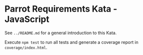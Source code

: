 # Parrot Requirements Kata - JavaScript

See `../README.md` for a general introduction to this Kata.

Execute `npm test` to run all tests and generate a coverage report in `coverage/index.html`.
